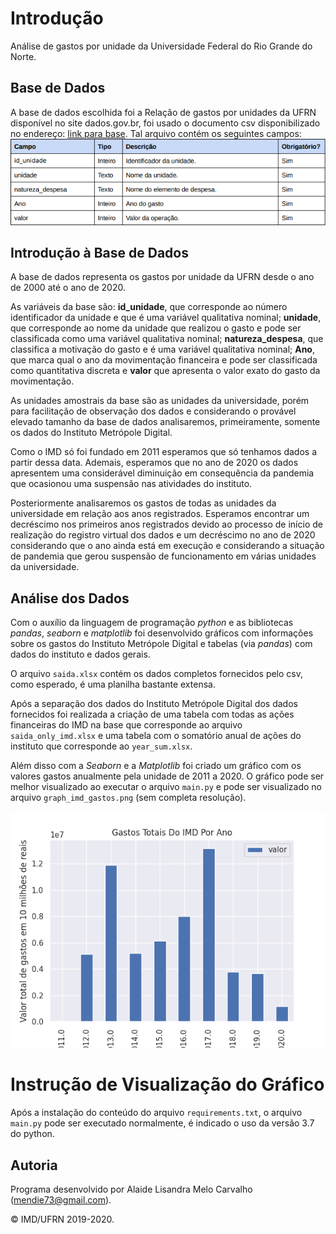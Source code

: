 # Introdução

Análise de gastos por unidade da Universidade Federal do Rio Grande do Norte.

## Base de Dados

A base de dados escolhida foi a Relação de gastos por unidades da UFRN disponível no site dados.gov.br, foi usado o documento csv disponibilizado no endereço: [link para base](http://www.dados.gov.br/dataset/gastos). Tal arquivo contém os seguintes campos:
![Quadro 1: Campos da base de dados - Fonte: Dados Abertos | UFRN](images/campos_bd.png)

## Introdução à Base de Dados

A base de dados representa os gastos por unidade da UFRN desde o ano de 2000 até o ano de 2020. 

As variáveis da base são: **id_unidade**, que corresponde ao número identificador da unidade e que é uma variável qualitativa nominal; **unidade**, que corresponde ao nome da unidade que realizou o gasto e pode ser classificada como uma variável qualitativa nominal; **natureza_despesa**, que classifica a motivação do gasto e é uma variável qualitativa nominal; **Ano**, que marca qual o ano da movimentação financeira e pode ser classificada como quantitativa discreta e **valor** que apresenta o valor exato do gasto da movimentação.

As unidades amostrais da base são as unidades da universidade, porém para facilitação de observação dos dados e considerando o provável elevado tamanho da base de dados analisaremos, primeiramente, somente os dados do Instituto Metrópole Digital.

Como o IMD só foi fundado em 2011 esperamos que só tenhamos dados a partir dessa data. Ademais, esperamos que no ano de 2020 os dados apresentem uma considerável diminuição em consequência da pandemia que ocasionou uma suspensão nas atividades do instituto.

Posteriormente analisaremos os gastos de todas as unidades da universidade em relação aos anos registrados. Esperamos encontrar um decréscimo nos primeiros anos registrados devido ao processo de início de realização do registro virtual dos dados e um decréscimo no ano de 2020 considerando que o ano ainda está em execução e considerando a situação de pandemia que gerou suspensão de funcionamento em várias unidades da universidade.

## Análise dos Dados

Com o auxílio da linguagem de programação *python* e as bibliotecas *pandas*, *seaborn* e *matplotlib* foi desenvolvido gráficos com informações sobre os gastos do Instituto Metrópole Digital e tabelas (via *pandas*) com dados do instituto e dados gerais.

O arquivo `saida.xlsx` contém os dados completos fornecidos pelo csv, como esperado, é uma planilha bastante extensa.

Após a separação dos dados do Instituto Metrópole Digital dos dados fornecidos foi realizada a criação de uma tabela com todas as ações financeiras do IMD na base que corresponde ao arquivo `saida_only_imd.xlsx` e uma tabela com o somatório anual de ações do instituto que corresponde ao `year_sum.xlsx`.

Além disso com a *Seaborn* e a *Matplotlib* foi criado um gráfico com os valores gastos anualmente pela unidade de 2011 a 2020. O gráfico pode ser melhor visualizado ao executar o arquivo `main.py` e pode ser visualizado no arquivo `graph_imd_gastos.png` (sem completa resolução).

![Gráfico 1: Gráfico de gastos do IMD por ano - Fonte: Própria](images/graph_imd_gastos.png)


# Instrução de Visualização do Gráfico

Após a instalação do conteúdo do arquivo `requirements.txt`, o arquivo `main.py` pode ser executado normalmente, é indicado o uso da versão 3.7 do python.

## Autoria

Programa desenvolvido por Alaide Lisandra Melo Carvalho (<mendie73@gmail.com>).

&copy; IMD/UFRN 2019-2020.